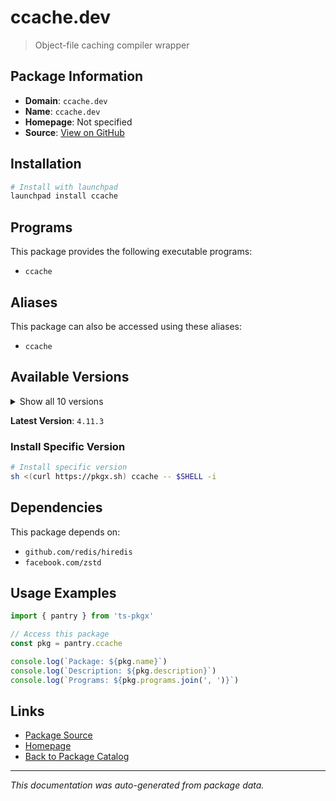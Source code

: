 # ccache.dev

> Object-file caching compiler wrapper

## Package Information

- **Domain**: `ccache.dev`
- **Name**: `ccache.dev`
- **Homepage**: Not specified
- **Source**: [View on GitHub](https://github.com/pkgxdev/pantry/tree/main/projects/ccache.dev/package.yml)

## Installation

```bash
# Install with launchpad
launchpad install ccache
```

## Programs

This package provides the following executable programs:

- `ccache`

## Aliases

This package can also be accessed using these aliases:

- `ccache`

## Available Versions

<details>
<summary>Show all 10 versions</summary>

- `4.11.3`, `4.11.2`, `4.11.1`, `4.11.0`, `4.10.2`
- `4.10.1`, `4.10.0`, `4.9.1`, `4.9.0`, `4.8.3`

</details>

**Latest Version**: `4.11.3`

### Install Specific Version

```bash
# Install specific version
sh <(curl https://pkgx.sh) ccache -- $SHELL -i
```

## Dependencies

This package depends on:

- `github.com/redis/hiredis`
- `facebook.com/zstd`

## Usage Examples

```typescript
import { pantry } from 'ts-pkgx'

// Access this package
const pkg = pantry.ccache

console.log(`Package: ${pkg.name}`)
console.log(`Description: ${pkg.description}`)
console.log(`Programs: ${pkg.programs.join(', ')}`)
```

## Links

- [Package Source](https://github.com/pkgxdev/pantry/tree/main/projects/ccache.dev/package.yml)
- [Homepage](#)
- [Back to Package Catalog](../package-catalog.md)

---

*This documentation was auto-generated from package data.*
